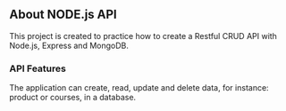 ## About NODE.js API

This project is created to practice how to create a Restful CRUD API with Node.js, Express and MongoDB.

### API Features
The application can create, read, update and delete data, for instance:  product or courses, in a database. 
